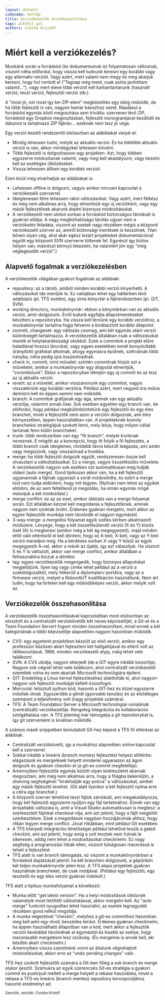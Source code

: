 ```yaml
---
layout: default
codename: VerCmp
title: Verziókezelők összehasonlítása
tags: alkfejl git
authors: Csorba Kristóf
---
```


# Miért kell a verziókezelés?

Munkánk során a forráskód (és dokumentumok is) folyamatosan változnak, viszont néha előfordul, hogy vissza kell tudnunk keresni egy korábbi vagy egy alternatív verziót. Vagy azért, mert valami nem megy és meg akarjuk keresni, hogy hol romlott el ("Tegnap még ment, csak azóta javítottam valamit..."), vagy mert eleve több verziót kell karbantartanunk (használt verzió, teszt verzió, fejlesztői verzió stb.).

A "most jó, ezt most így be-ZIP-elem" megközelítés egy ideig működik, de ha több fejlesztő is van, nagyon hamar káoszhoz vezet. Ráadásul a forráskód egymás közti megosztása sem triviális: szerveren lévő ZIP, forráskód egy Dropbox megosztásban, fejlesztő monogramjával kezdődő és dátumot is tartalmazó ZIP fájlnév... ezeknek nem lesz jó vége.

Egy verzió kezelő rendszertől elsősorban az alábbiakat várjuk el:

  * Mindig lehessen tudni, melyik az aktuális verzió. És ha többféle aktuális verzió is van, akkor mindegyiket lehessen követni.
  * Több fejlesztő is dolgozhasson egy projekten. Azt, hogy többen egyszerre módosítanak valamit, vagy meg kell akadályozni, vagy kezelni kell az esetleges ütközéseket.
  * Vissza lehessen állítani egy korábbi verziót.

Ezen kívül még elvárhatjuk az alábbiakat is:

  * Lehessen offline is dolgozni, vagyis amikor nincsen kapcsolat a verziókezelő szerverrel.
  * Ideiglenesen félre lehessen rakni változásokat. Vagy azért, mert félkész és még nem alkalmas arra, hogy elmentsük egy új verzióként, vagy egy másik fejlesztőnek akarunk átadni bizonyos módosításokat.
  * A verziókezelő nem utolsó sorban a forráskód biztonságos tárolását is gyakran ellátja. A nagy megbízhatóságú tárolás ugyan nem a verziókelés feladata, viszont az esetek nagy részében mégis a központi verziókezelő szerver az, amiről biztonsági mentések is készülnek. (Van bőven olyan cég, ahol akár egész lezárt projekteket dokumentációval együtt egy központi SVN szerverre töltenek fel. Egyrészt így biztos helyen van, másrészt könnyű lekezelni, ha valamiért jön egy "még véglegesebb verzió".)

## Alapvető fogalmak a verziókezelésben

A verziókezelők világában gyakori fogalmak az alábbiak:

  * repository: az a tároló, amiből minden korábbi verzió kinyerhető. A változásokat ide mentjük le. Ez valójában lehet egy háttérben lévő adatbázis (pl. TFS esetén), egy sima könyvtár a fájlrendszerben (pl. GIT, SVN).
  * working directory, munkakönyvtár: ebben a könyvtárban van az aktuális verzió, amin dolgozunk. Erről tudunk egyfajta állapotmentéseket készíteni a repositoryba. Ha vissza kell térnünk egy korábbi verzióhoz, a munkakönyvtár tartalma fogja felvenni a kiválasztott korábbi állapotot.
  * commit, changeset: egy változás csomag, ami két egymás utáni verzió különbségét tartalmazza. A verziókezelők általában csak a változásokat mentik el helytakarékossági okokból. Ezek a commitok a projekt előre haladtával hosszú láncokat, vagy egyes esetekben ennél bonyolultabb (irányított) gráfokat alkotnak, ahogy egymásra épülnek, szétválnak több irányba, néha pedig újra összeolvadnak.
  * check in, commit, mint művelet: szintén commitnak hívjuk azt a műveletet, amikor a munkakönyvtár egy állapotát elmentjük, "commitolunk". Ekkor a repositoryban létrejön egy új commit és az lesz az új aktuális verzió.
  * revert: az a művelet, amikor visszavonunk egy commitot, vagyis visszatérünk egy korábbi verzióra. Például azért, mert negyed óra múlva demózni kell és éppen semmi nem működik.
  * branch: A commitok gráfjának egy ága, aminek van egy aktuális verziója, valamint annak ősei. Sok esetben egyetlen egy branch van, de előfordul, hogy például megkülönböztetünk egy fejlesztői és egy éles branchet, mivel a fejlesztők nem azon a verzión dolgoznak, ami éles környezetben, éppen használatban van. A projekteknek komoly branchelési stratégiájuk szokott lenni, mely leírja, hogy milyen céllal tartanak fenn külön brancheket.
  * trunk: több rendszerben van egy "fő branch", melyet trunknak neveznek. E mögött az a koncepció, hogy itt folyik a fő fejlesztés, a többi branch csak ideiglenes, rövidebb távra készült leágazás, ami aztán vagy megszűnik, vagy visszaolvad a trunkba.
  * merge: ha több fejlesztő dolgozik együtt, rendszeresen össze kell olvasztani a változtatásaikat. Ez a merge, vagyis összefésülés művelete. A verziókezelők nagyon sok esetben ezt automatikusan meg tudják oldani (auto merge). Gond tipikusan akkor van, ha a két fejlesztő ugyanannak a fájlnak ugyanazt a sorát módosította, és ezért a merge tool nem tudja eldönteni, hogy mit tegyen. (Nyilván nem lehet az egyiket eldobni, de az sem feltétlenül jó megoldás, ha simán egymás mögé másoljuk a két módosítást.)
  * merge conflict: ez az az eset, amikor ütközés van a merge folyamat során. Ezt általában kézzel kell megoldania a fejlesztőknek, aminek nagyon nem szoktak örülni. Érdemes gyakran mergelni, mert akkor az egyes fejlesztők munkája nem távolodik el nagyon egymástól.
  * 3-way-merge: a mergelési folyamat egyik széles körben alkalmazott módszere. Lényege, hogy a két összefésülendő verzió (X és Y) közös ősét (A) is megkeresi (amikor még a két ág megegyezett), majd minden ettől való eltérésről el kell dönteni, hogy az A-beli, X-beli, vagy az Y-beli verzió maradjon meg. Ha a kérdéses sorban X vagy Y közül az egyik megegyezik A-val, akkor a másik az újabb, így azt választjuk. Ha viszont X és Y is változott, akkor van merge conflict, amikor általában a felhasználóra bízzuk a döntést.
  * tag: egyes verziókezelők megengedik, hogy bizonyos állapotokat megjelöljünk. Ilyen tag vagy címke lehet például az a verzió a szakdolgozatból, mely felkerült a diplomaterv portálra, vagy az a firmware verzió, melyet a RobonAUT kvalifikáción használtunk. Nem árt tudni, hogy ha hirtelen kell egy működőképes verzió, akkor melyik volt az.

## Verziókezelők összehasonlítása

A verziókezelők összehasonlításával kapcsolatban most elsősorban az elosztott és a centralizált verziókövetők két neves képviselőjét, a Git-et és a Team Foundation Servert fogom röviden összehasonlítani, mivel ennek a két kategóriának a többi képviselője alapvetően nagyon hasonlóan működik.

  * CVS: egy egyetemi projektben készült az első verzió, amikor egy professzor közösen akart fejleszteni két hallgatójával és eltérő volt az időbeosztásuk. 1986, minden verziókezelő atyja, máig lehet vele találkozni.
  * SVN: A CVS utódja, nagyon elterjedt (de a GIT egyre inkább kiszorítja). Nagyon sok cégnél lehet vele találkozni, ahol centralizált verziókezelőt szerettek volna és nem akartak Microsoft technológiára építeni.
  * GIT: Eredetileg a Linux kernel fejlesztéséhez alakították ki, ahol nagyon-nagyon sok fejlesztő munkáját kellett összefogni.
  * Mercurial: letisztult python kód, hasonló a GIT-hez és közel egyszerre indultak útnak. Egyszerűbb a gitnél (gyorsabb tanulás) és az elsődleges szempont a teljesítmény volt (nagy projektek számára).
  * TFS: A Team Foundation Server a Microsoft technológiai vonalának (centralizált) verziókezelője. Rengeteg integrációs és kollaborációs szolgáltatása van. A TFS jelenleg már támogatja a git repositorykat is, így git szerverként is kiválóan működik.

A számos másik snippetben bemutatott Git-hez képest a TFS fő eltérései az alábbiak:

  * Centralizált verziókövető, így a munkához alapvetően online kapcsolat kell a szerverrel.
  * Sokkal inkább a lineáris (branch mentes) fejlesztést helyezi előtérbe: elágazások és mergelések helyett mindenki ugyanazon az ágon dolgozik és gyakran checkin-el (a git-es commit megfelelője).
  * Amennyiben fejlesztők egymás között olyan kódrészletet akarnak megosztani, ami még nem alkalmas arra, hogy a főágba bekerüljön, a shelving segítségével "kirakhatják egy polcra" a változásokat, amiket egy másik fejlesztő levehet. (Git alatt ilyenkor a két fejlesztő nyitna erre a célra egy branchet.) 
  * A központi szerver lehetővé teszi fájlok zárolását, ami megakadályozza, hogy két fejlesztő egyszerre nyúljon egy fájl tartalmához. Ennek van egy árnyaltabb változata is, amit a Visual Studio automatikusan is megtesz: a szerkesztett fájlokat checkout-olja, ami azt jelenti, hogy a fájlt megjelöli szerkesztésre. Ezek a megoldások nagyban hozzájárulnak ahhoz, hogy ritkán legyen merge conflict. Jóval ritkábban, mint például Git esetében.
  * A TFS kiterjedt integrációs lehetőségei például lehetővé teszik a gated checkint, ami azt jelenti, hogy amíg a unit tesztek nem futnak le sikeresen, addig nem lehet a módosításokat checkinelni. Ez nagy segítség a programozási hibák ellen, viszont túlságosan macerássá is teheti a fejlesztést.
  * TFS alatt is van branch támogatás, ez viszont a munkakönyvtárban a forráskód duplázását jelenti: ha két branchen dolgozunk, a gépünkön két teljes munkakörnyvtár jelen lesz. A TFS alapú projektek gyakran használnak brancheket, de csak módjával. (Például egy fejlesztői, egy tesztelői és egy éles verzió gyakran indokolt.) 

TFS alatt a tipikus munkafolyamat a következő:

  * Munka előtt "get latest version". Ha a helyi módosítások ütköznek valamelyik most letöltött változtatással, akkor mergelni kell. Az "auto merge" funkciót nyugodtan lehet használni, az esetek legnagyobb részében gond nélkül megoldja.
  * A munka végeztével "checkin", melyhez a git-es commithoz hasonlóan meg kell adni egy rövid, beszédes leírást. Érdemes gyakran checkinelni, ha éppen használható állapotban van a kód, mert akkor a fejlesztők verziói kevésbbé távolodnak el egymástól és kisebb az esélye, hogy macerásabb mergelésre lesz szükség. (És mergelnie is annak kell, aki később akart checkinelni.)
  * Amennyiben vissza szeretnénk vonni az általunk végrehajtott módosításokat, akkor erre az "undo pending changes" való.

TFS-hez szokott fejlesztők számára a Git-ben főleg a sok branch és merge olykor ijesztő. Számukra az egyik szerencsés Git-es stratégia a gyakori commit és push/pull mellett a merge helyett a rebase használata, mivel a rebase a TFS-es lineáris (branch mentes) repository koncepciójához hasonló eredményt ad.  

<small>Szerzők, verziók: Csorba Kristóf</small>

